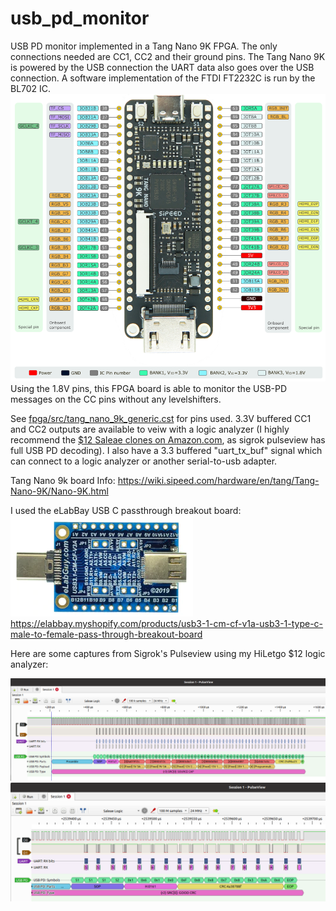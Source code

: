 # usb_pd_monitor
USB PD monitor implemented in a Tang Nano 9K FPGA. The only connections needed are CC1, CC2 and their ground pins. The Tang Nano 9K is powered by the USB connection the UART data also goes over the USB connection. A software implementation of the FTDI FT2232C is run by the BL702 IC.
![picture](https://github.com/charkster/tang_nano_9k-uart_block_ram/blob/main/images/tang_nano_9k_pinout.png)
Using the 1.8V pins, this FPGA board is able to monitor the USB-PD messages on the CC pins without any levelshifters.

See [fpga/src/tang_nano_9k_generic.cst](https://github.com/charkster/usb_pd_monitor/blob/main/fpga/src/tang_nano_9k_generic.cst) for pins used. 3.3V buffered CC1 and CC2 outputs are available to veiw with a logic analyzer (I highly recommend the [$12 Saleae clones on Amazon.com](https://www.amazon.com/HiLetgo-Analyzer-Ferrite-Channel-Arduino/dp/B077LSG5P2), as sigrok pulseview has full USB PD decoding). I also have a 3.3 buffered "uart_tx_buf" signal which can connect to a logic analyzer or another serial-to-usb adapter.

Tang Nano 9k board Info:
https://wiki.sipeed.com/hardware/en/tang/Tang-Nano-9K/Nano-9K.html


I used the eLabBay USB C passthrough breakout board:
![picture](https://github.com/charkster/usb_pd_monitor/blob/main/images/usb_c_passthrough_breakout.png)
https://elabbay.myshopify.com/products/usb3-1-cm-cf-v1a-usb3-1-type-c-male-to-female-pass-through-breakout-board



Here are some captures from Sigrok's Pulseview using my HiLetgo $12 logic analyzer:

![picture](https://github.com/charkster/usb_pd_monitor/blob/main/images/usb_pd_get_source_cap1.png)
![picture](https://github.com/charkster/usb_pd_monitor/blob/main/images/usb_pd_good_crc.png)
